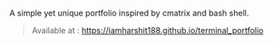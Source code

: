  A simple yet unique portfolio inspired by cmatrix and bash shell.
 > Available at : https://iamharshit188.github.io/terminal_portfolio
